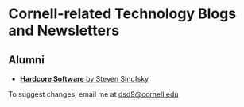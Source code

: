 # Cornell-related Technology Blogs and Newsletters

## Alumni
* [**Hardcore Software** by Steven Sinofsky](https://hardcoresoftware.learningbyshipping.com/)

To suggest changes, email me at dsd9@cornell.edu
